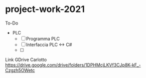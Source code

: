 # project-work-2021

To-Do
- PLC
  - [ ] Programma PLC
  - [ ] Interfaccia PLC <-> C#
  - [ ] 

Link GDrive Carlotto https://drive.google.com/drive/folders/1DPHMcjLKVf3CJp8K-kF_-Czgzh5OWetc
